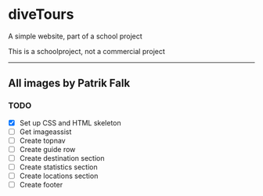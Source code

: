 # diveTours
A simple website, part of a school project

This is a schoolproject, not a commercial project 

---
All images by Patrik Falk
---
 

### TODO
- [x] Set up CSS and HTML skeleton
- [ ] Get imageassist
- [ ] Create topnav
- [ ] Create guide row
- [ ] Create destination section
- [ ] Create statistics section
- [ ] Create locations section
- [ ] Create footer
